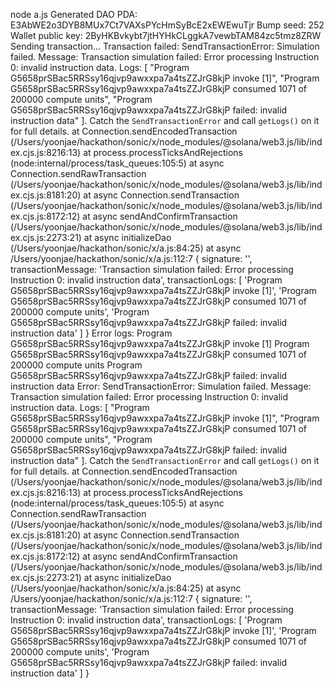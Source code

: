 node a.js
Generated DAO PDA: E3AbWE2o3DYB8MUx7Ct7VAXsPYcHmSyBcE2xEWEwuTjr
Bump seed: 252
Wallet public key: 2ByHKBvkybt7jtHYHkCLggkA7vewbTAM84zc5tmz8ZRW
Sending transaction...
Transaction failed: SendTransactionError: Simulation failed. 
Message: Transaction simulation failed: Error processing Instruction 0: invalid instruction data. 
Logs: 
[
  "Program G5658prSBac5RRSsy16qjvp9awxxpa7a4tsZZJrG8kjP invoke [1]",
  "Program G5658prSBac5RRSsy16qjvp9awxxpa7a4tsZZJrG8kjP consumed 1071 of 200000 compute units",
  "Program G5658prSBac5RRSsy16qjvp9awxxpa7a4tsZZJrG8kjP failed: invalid instruction data"
]. 
Catch the `SendTransactionError` and call `getLogs()` on it for full details.
    at Connection.sendEncodedTransaction (/Users/yoonjae/hackathon/sonic/x/node_modules/@solana/web3.js/lib/index.cjs.js:8216:13)
    at process.processTicksAndRejections (node:internal/process/task_queues:105:5)
    at async Connection.sendRawTransaction (/Users/yoonjae/hackathon/sonic/x/node_modules/@solana/web3.js/lib/index.cjs.js:8181:20)
    at async Connection.sendTransaction (/Users/yoonjae/hackathon/sonic/x/node_modules/@solana/web3.js/lib/index.cjs.js:8172:12)
    at async sendAndConfirmTransaction (/Users/yoonjae/hackathon/sonic/x/node_modules/@solana/web3.js/lib/index.cjs.js:2273:21)
    at async initializeDao (/Users/yoonjae/hackathon/sonic/x/a.js:84:25)
    at async /Users/yoonjae/hackathon/sonic/x/a.js:112:7 {
  signature: '',
  transactionMessage: 'Transaction simulation failed: Error processing Instruction 0: invalid instruction data',
  transactionLogs: [
    'Program G5658prSBac5RRSsy16qjvp9awxxpa7a4tsZZJrG8kjP invoke [1]',
    'Program G5658prSBac5RRSsy16qjvp9awxxpa7a4tsZZJrG8kjP consumed 1071 of 200000 compute units',
    'Program G5658prSBac5RRSsy16qjvp9awxxpa7a4tsZZJrG8kjP failed: invalid instruction data'
  ]
}
Error logs:
Program G5658prSBac5RRSsy16qjvp9awxxpa7a4tsZZJrG8kjP invoke [1]
Program G5658prSBac5RRSsy16qjvp9awxxpa7a4tsZZJrG8kjP consumed 1071 of 200000 compute units
Program G5658prSBac5RRSsy16qjvp9awxxpa7a4tsZZJrG8kjP failed: invalid instruction data
Error: SendTransactionError: Simulation failed. 
Message: Transaction simulation failed: Error processing Instruction 0: invalid instruction data. 
Logs: 
[
  "Program G5658prSBac5RRSsy16qjvp9awxxpa7a4tsZZJrG8kjP invoke [1]",
  "Program G5658prSBac5RRSsy16qjvp9awxxpa7a4tsZZJrG8kjP consumed 1071 of 200000 compute units",
  "Program G5658prSBac5RRSsy16qjvp9awxxpa7a4tsZZJrG8kjP failed: invalid instruction data"
]. 
Catch the `SendTransactionError` and call `getLogs()` on it for full details.
    at Connection.sendEncodedTransaction (/Users/yoonjae/hackathon/sonic/x/node_modules/@solana/web3.js/lib/index.cjs.js:8216:13)
    at process.processTicksAndRejections (node:internal/process/task_queues:105:5)
    at async Connection.sendRawTransaction (/Users/yoonjae/hackathon/sonic/x/node_modules/@solana/web3.js/lib/index.cjs.js:8181:20)
    at async Connection.sendTransaction (/Users/yoonjae/hackathon/sonic/x/node_modules/@solana/web3.js/lib/index.cjs.js:8172:12)
    at async sendAndConfirmTransaction (/Users/yoonjae/hackathon/sonic/x/node_modules/@solana/web3.js/lib/index.cjs.js:2273:21)
    at async initializeDao (/Users/yoonjae/hackathon/sonic/x/a.js:84:25)
    at async /Users/yoonjae/hackathon/sonic/x/a.js:112:7 {
  signature: '',
  transactionMessage: 'Transaction simulation failed: Error processing Instruction 0: invalid instruction data',
  transactionLogs: [
    'Program G5658prSBac5RRSsy16qjvp9awxxpa7a4tsZZJrG8kjP invoke [1]',
    'Program G5658prSBac5RRSsy16qjvp9awxxpa7a4tsZZJrG8kjP consumed 1071 of 200000 compute units',
    'Program G5658prSBac5RRSsy16qjvp9awxxpa7a4tsZZJrG8kjP failed: invalid instruction data'
  ]
}